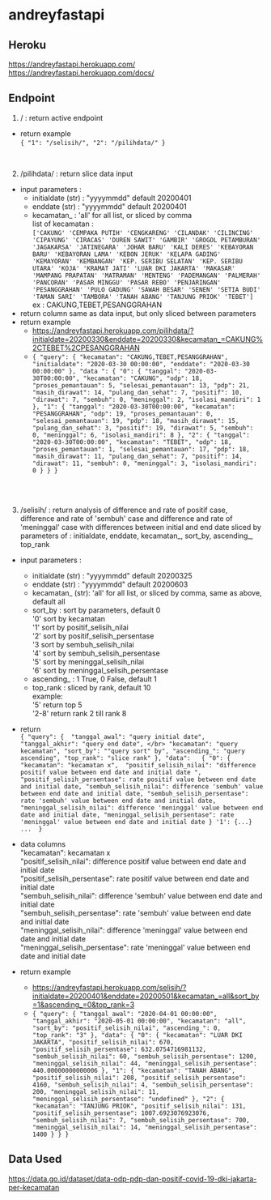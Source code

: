 # andreyfastapi

## Heroku
https://andreyfastapi.herokuapp.com/ </br>
https://andreyfastapi.herokuapp.com/docs/ </br>

## Endpoint
1. / : return active endpoint </br>
- return example </br>
`{
  "1": "/selisih/",
  "2": "/pilihdata/"
}`
</br>

2. /pilihdata/ : return slice data input </br>
- input parameters : </br>
    - initialdate (str) : "yyyymmdd" default 20200401
    - enddate (str) : "yyyymmdd" default 20200401
    - kecamatan_ : 'all' for all list, or sliced by comma </br>
list of kecamatan : </br>
`['CAKUNG' 'CEMPAKA PUTIH' 'CENGKARENG' 'CILANDAK' 'CILINCING' 'CIPAYUNG'
 'CIRACAS' 'DUREN SAWIT' 'GAMBIR' 'GROGOL PETAMBURAN' 'JAGAKARSA'
 'JATINEGARA' 'JOHAR BARU' 'KALI DERES' 'KEBAYORAN BARU' 'KEBAYORAN LAMA'
 'KEBON JERUK' 'KELAPA GADING' 'KEMAYORAN' 'KEMBANGAN'
 'KEP. SERIBU SELATAN' 'KEP. SERIBU UTARA' 'KOJA' 'KRAMAT JATI'
 'LUAR DKI JAKARTA' 'MAKASAR' 'MAMPANG PRAPATAN' 'MATRAMAN' 'MENTENG'
 'PADEMANGAN' 'PALMERAH' 'PANCORAN' 'PASAR MINGGU' 'PASAR REBO'
 'PENJARINGAN' 'PESANGGRAHAN' 'PULO GADUNG' 'SAWAH BESAR' 'SENEN'
 'SETIA BUDI' 'TAMAN SARI' 'TAMBORA' 'TANAH ABANG' 'TANJUNG PRIOK' 'TEBET']` </br>
 ex : CAKUNG,TEBET,PESANGGRAHAN
- return column same as data input, but only sliced between parameters
- return example </br>
    - https://andreyfastapi.herokuapp.com/pilihdata/?initialdate=20200330&enddate=20200330&kecamatan_=CAKUNG%2CTEBET%2CPESANGGRAHAN </br>
    - `{
  "query": {
    "kecamatan": "CAKUNG,TEBET,PESANGGRAHAN",
    "initialdate": "2020-03-30 00:00:00",
    "enddate": "2020-03-30 00:00:00"
  },
  "data ": {
    "0": {
      "tanggal": "2020-03-30T00:00:00",
      "kecamatan": "CAKUNG",
      "odp": 18,
      "proses_pemantauan": 5,
      "selesai_pemantauan": 13,
      "pdp": 21,
      "masih_dirawat": 14,
      "pulang_dan_sehat": 7,
      "positif": 10,
      "dirawat": 7,
      "sembuh": 0,
      "meninggal": 2,
      "isolasi_mandiri": 1
    },
    "1": {
      "tanggal": "2020-03-30T00:00:00",
      "kecamatan": "PESANGGRAHAN",
      "odp": 19,
      "proses_pemantauan": 0,
      "selesai_pemantauan": 19,
      "pdp": 18,
      "masih_dirawat": 15,
      "pulang_dan_sehat": 3,
      "positif": 19,
      "dirawat": 5,
      "sembuh": 0,
      "meninggal": 6,
      "isolasi_mandiri": 8
    },
    "2": {
      "tanggal": "2020-03-30T00:00:00",
      "kecamatan": "TEBET",
      "odp": 18,
      "proses_pemantauan": 1,
      "selesai_pemantauan": 17,
      "pdp": 18,
      "masih_dirawat": 11,
      "pulang_dan_sehat": 7,
      "positif": 14,
      "dirawat": 11,
      "sembuh": 0,
      "meninggal": 3,
      "isolasi_mandiri": 0
    }
  }
}`
</br>
</br>

3. /selisih/ : return analysis of difference and rate of positif case, difference and rate of 'sembuh' case and difference and rate of 'meninggal' case  with differences between initial and end date sliced by parameters of : initialdate, enddate, kecamatan_, sort_by, ascending_, top_rank </br>

- input parameters : </br>
    - initialdate (str) : "yyyymmdd" default 20200325
    - enddate (str) : "yyyymmdd" default 20200603
    - kecamatan_ (str): 'all' for all list, or sliced by comma, same as above, default all </br>
    - sort_by : sort by parameters, default 0 </br>
    '0' sort by kecamatan </br>
    '1' sort by positif_selisih_nilai </br>
    '2' sort by positif_selisih_persentase </br>
    '3 sort by sembuh_selisih_nilai </br>
    '4' sort by sembuh_selisih_persentase </br>
    '5' sort by meninggal_selisih_nilai </br>
    '6' sort by meninggal_selisih_persentase </br>
    - ascending_ : 1 True, 0 False, default 1
    - top_rank : sliced by rank, default 10 </br>
    example:</br>
    '5' return top 5 </br>
    '2-8' return rank 2 till rank 8 </br>
- return  </br>
`{ "query":
{ 
    "tanggal_awal": "query initial date", "tanggal_akhir": "query end date", </br>
    "kecamatan": "query kecamatan",
    "sort_by": ""query sort" by",
    "ascending_": "query ascending",
    "top_rank": "slice rank" },
    "data":  
    { "0": { "kecamatan": "kecamatan x",  "positif_selisih_nilai": "difference positif value between end date and initial date ", 
    "positif_selisih_persentase": rate positif value between end date and initial date,
     "sembuh_selisih_nilai": difference 'sembuh' value between end date and initial date,
     "sembuh_selisih_persentase": rate 'sembuh' value between end date and initial date,
     "meninggal_selisih_nilai": difference 'meninggal' value between end date and initial date,
     "meninggal_selisih_persentase": rate 'meninggal' value between end date and initial date }
     '1': {...} 
     ... 
     }`</br>

- data columns  </br>
"kecamatan": kecamatan x </br>
"positif_selisih_nilai": difference positif value between end date and initial date </br> 
"positif_selisih_persentase": rate positif value between end date and initial date </br>
"sembuh_selisih_nilai": difference 'sembuh' value between end date and initial date </br>
"sembuh_selisih_persentase": rate 'sembuh' value between end date and initial date </br>
"meninggal_selisih_nilai": difference 'meninggal' value between end date and initial date </br>
"meninggal_selisih_persentase": rate 'meninggal' value between end date and initial date </br>

- return example
    - https://andreyfastapi.herokuapp.com/selisih/?initialdate=20200401&enddate=20200501&kecamatan_=all&sort_by=1&ascending_=0&top_rank=3
    - `{
  "query": {
    "tanggal_awal": "2020-04-01 00:00:00",
    "tanggal_akhir": "2020-05-01 00:00:00",
    "kecamatan": "all",
    "sort_by": "positif_selisih_nilai",
    "ascending_": 0,
    "top_rank": "3"
  },
  "data": {
    "0": {
      "kecamatan": "LUAR DKI JAKARTA",
      "positif_selisih_nilai": 670,
      "positif_selisih_persentase": 632.0754716981132,
      "sembuh_selisih_nilai": 60,
      "sembuh_selisih_persentase": 1200,
      "meninggal_selisih_nilai": 44,
      "meninggal_selisih_persentase": 440.00000000000006
    },
    "1": {
      "kecamatan": "TANAH ABANG",
      "positif_selisih_nilai": 208,
      "positif_selisih_persentase": 4160,
      "sembuh_selisih_nilai": 4,
      "sembuh_selisih_persentase": 200,
      "meninggal_selisih_nilai": 11,
      "meninggal_selisih_persentase": "undefined"
    },
    "2": {
      "kecamatan": "TANJUNG PRIOK",
      "positif_selisih_nilai": 131,
      "positif_selisih_persentase": 1007.6923076923076,
      "sembuh_selisih_nilai": 7,
      "sembuh_selisih_persentase": 700,
      "meninggal_selisih_nilai": 14,
      "meninggal_selisih_persentase": 1400
    }
  }
}`

## Data Used
https://data.go.id/dataset/data-odp-pdp-dan-positif-covid-19-dki-jakarta-per-kecamatan </br>
